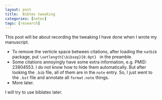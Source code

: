 ```yaml
---
layout: post
title:  Bibtex tweaking
categories: [notes]
tags: [research]
---
```


This post will be about recording the tweaking I have done when I wrote my manuscript.

- To remove the verticle space between citations, after loading the `natbib` package, put `\setlength{\bibsep}{0.0pt} ` in the preamble.
- Some citations annoyingly have some extra information, e.g. PMID: 23804553. I do not know how to hide them automatically. But after looking the `.bib` file, all of them are in the `note` entry. So, I just went to the `.bst` file and annotate all `format.note` things. 
- More later.

I will try to use biblatex later.
